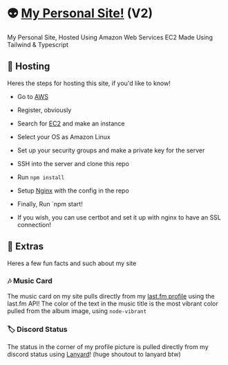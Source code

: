# 👽 [My Personal Site!](https://littlepriceonu.com) (V2)

My Personal Site, Hosted Using Amazon Web Services EC2
Made Using Tailwind & Typescript

## 💾 Hosting 

Heres the steps for hosting this site, if you'd like to know!

* Go to [AWS](https://aws.amazon.com)
* Register, obviously
* Search for [EC2](https://aws.amazon.com/pm/ec2/) and make an instance
* Select your OS as Amazon Linux
* Set up your security groups and make a private key for the server
* SSH into the server and clone this repo
* Run `npm install`
* Setup [Nginx](https://awstip.com/installing-nginx-web-server-on-an-aws-ec2-7727811dacec) with the config in the repo
* Finally, Run `npm start!
  
* If you wish, you can use certbot and set it up with nginx to have an SSL connection! 

## 💭 Extras

Heres a few fun facts and such about my site

### 🎶 Music Card
The music card on my site pulls directly from my [last.fm profile](https://www.last.fm/user/littlepriceonu/library) using the last.fm API!
The color of the text in the music title is the most vibrant color pulled from the album image, using `node-vibrant`

### 🏷️ Discord Status
The status in the corner of my profile picture is pulled directly from my discord status using [Lanyard](https://lanyard.eggsy.xyz)! (huge shoutout to lanyard btw)
